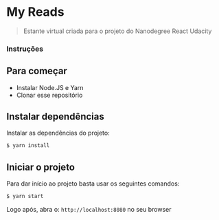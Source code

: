 # My Reads

> Estante virtual criada para o projeto do Nanodegree React Udacity

### Instruções

## Para começar

- Instalar Node.JS e Yarn
- Clonar esse repositório

## Instalar dependências

Instalar as dependências do projeto:

```bash
$ yarn install
```

## Iniciar o projeto

Para dar início ao projeto basta usar os seguintes comandos:

```bash
$ yarn start
```

Logo após, abra o: `http://localhost:8080` no seu browser
